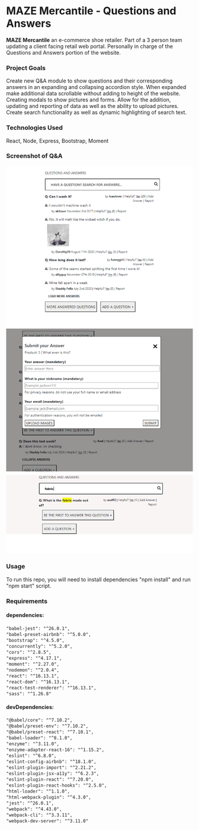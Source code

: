 
# MAZE Mercantile - Questions and Answers

**MAZE Mercantile** an e-commerce shoe retailer.
Part of a 3 person team updating a client facing retail web portal.
Personally in charge of the Questions and Answers portion of the website.

### Project Goals
Create new Q&A module to show questions and their corresponding answers in an expanding and collapsing accordion style.
When expanded make additional data scrollable without adding to height of the website. Creating modals to show pictures and forms. Allow for the addition, updating and reporting of data as well as the ability to upload pictures. Create search functionality as well as dynamic highlighting of search text.


### Technologies Used
React, Node, Express, Bootstrap, Moment

### Screenshot of Q&A
![QnA1](/QnA1.png)
![QnA2](/QnA2.png)
![QnA3](/QnA3.png)

### Usage
To run this repo, you will need to install dependencies "npm install" and run "npm start" script.

### Requirements
#### dependencies:
    "babel-jest": "^26.0.1",
    "babel-preset-airbnb": "^5.0.0",
    "bootstrap": "^4.5.0",
    "concurrently": "^5.2.0",
    "cors": "^2.8.5",
    "express": "^4.17.1",
    "moment": "^2.27.0",
    "nodemon": "^2.0.4",
    "react": "^16.13.1",
    "react-dom": "^16.13.1",
    "react-test-renderer": "^16.13.1",
    "sass": "^1.26.8"

 #### devDependencies:
    "@babel/core": "^7.10.2",
    "@babel/preset-env": "^7.10.2",
    "@babel/preset-react": "^7.10.1",
    "babel-loader": "^8.1.0",
    "enzyme": "^3.11.0",
    "enzyme-adapter-react-16": "^1.15.2",
    "eslint": "^6.8.0",
    "eslint-config-airbnb": "^18.1.0",
    "eslint-plugin-import": "^2.21.2",
    "eslint-plugin-jsx-a11y": "^6.2.3",
    "eslint-plugin-react": "^7.20.0",
    "eslint-plugin-react-hooks": "^2.5.0",
    "html-loader": "^1.1.0",
    "html-webpack-plugin": "^4.3.0",
    "jest": "^26.0.1",
    "webpack": "^4.43.0",
    "webpack-cli": "^3.3.11",
    "webpack-dev-server": "^3.11.0"